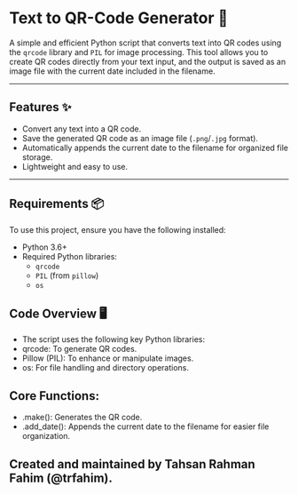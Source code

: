 # Text to QR-Code Generator 📱

A simple and efficient Python script that converts text into QR codes using the `qrcode` library and `PIL` for image processing. This tool allows you to create QR codes directly from your text input, and the output is saved as an image file with the current date included in the filename.

---

## Features ✨
- Convert any text into a QR code.
- Save the generated QR code as an image file (`.png`/`.jpg` format).
- Automatically appends the current date to the filename for organized file storage.
- Lightweight and easy to use.

---

## Requirements 📦
To use this project, ensure you have the following installed:

- Python 3.6+
- Required Python libraries:
  - `qrcode`
  - `PIL` (from `pillow`)
  - `os`

## Code Overview 🖥️
- The script uses the following key Python libraries:
- qrcode: To generate QR codes.
- Pillow (PIL): To enhance or manipulate images.
- os: For file handling and directory operations.

## Core Functions:
- .make(): Generates the QR code.
- .add_date(): Appends the current date to the filename for easier file organization.


## Created and maintained by Tahsan Rahman Fahim (@trfahim).




